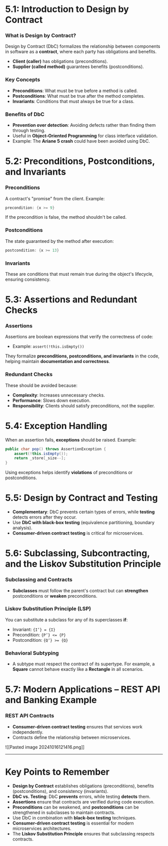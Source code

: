 # 5.1: Introduction to Design by Contract

### **What is Design by Contract?**
Design by Contract (DbC) formalizes the relationship between components in software as a **contract**, where each party has obligations and benefits.

- **Client (caller)** has obligations (preconditions).
- **Supplier (called method)** guarantees benefits (postconditions).

### **Key Concepts**
- **Preconditions**: What must be true before a method is called.
- **Postconditions**: What must be true after the method completes.
- **Invariants**: Conditions that must always be true for a class.

### **Benefits of DbC**
- **Prevention over detection**: Avoiding defects rather than finding them through testing.
- Useful in **Object-Oriented Programming** for class interface validation.
- Example: The **Ariane 5 crash** could have been avoided using DbC.

# 5.2: Preconditions, Postconditions, and Invariants

### **Preconditions**
A contract's "promise" from the client. Example:
```java
precondition: {x >= 9}
```
If the precondition is false, the method shouldn't be called.

### **Postconditions**
The state guaranteed by the method after execution:
```java
postcondition: {x >= 13}
```

### **Invariants**
These are conditions that must remain true during the object's lifecycle, ensuring consistency.

# 5.3: Assertions and Redundant Checks

### **Assertions**
Assertions are boolean expressions that verify the correctness of code:
- Example: `assert(!this.isEmpty())`

They formalize **preconditions, postconditions, and invariants** in the code, helping maintain **documentation and correctness**.
### **Redundant Checks**
These should be avoided because:
- **Complexity**: Increases unnecessary checks.
- **Performance**: Slows down execution.
- **Responsibility**: Clients should satisfy preconditions, not the supplier.

# 5.4: Exception Handling

When an assertion fails, **exceptions** should be raised. Example:
```java
public char pop() throws AssertionException {
    assert(!this.isEmpty());
    return _store[_size--];
}
```
Using exceptions helps identify **violations** of preconditions or postconditions.

# 5.5: Design by Contract and Testing

- **Complementary**: DbC prevents certain types of errors, while **testing** detects errors after they occur.
- Use **DbC with black-box testing** (equivalence partitioning, boundary analysis).
- **Consumer-driven contract testing** is critical for microservices.

# 5.6: Subclassing, Subcontracting, and the Liskov Substitution Principle

### **Subclassing and Contracts**
- **Subclasses** must follow the parent's contract but can **strengthen** postconditions or **weaken** preconditions.

### **Liskov Substitution Principle (LSP)**
You can substitute a subclass for any of its superclasses **if**:
- Invariant: `{I’} = {I}`
- Precondition: `{P’} <= {P}`
- Postcondition: `{Q’} >= {Q}`

### **Behavioral Subtyping**
- A subtype must respect the contract of its supertype. For example, a **Square** cannot behave exactly like a **Rectangle** in all scenarios.

# 5.7: Modern Applications – REST API and Banking Example

### **REST API Contracts**
- **Consumer-driven contract testing** ensures that services work independently.
- Contracts define the relationship between microservices.

![[Pasted image 20241016121416.png]]

---
# Key Points to Remember

- **Design by Contract** establishes obligations (preconditions), benefits (postconditions), and consistency (invariants).
- **DbC vs. Testing**: DbC **prevents** errors, while testing **detects** them.
- **Assertions** ensure that contracts are verified during code execution.
- **Preconditions** can be weakened, and **postconditions** can be strengthened in subclasses to maintain contracts.
- Use DbC in combination with **black-box testing** techniques.
- **Consumer-driven contract testing** is essential for modern microservices architectures.
- The **Liskov Substitution Principle** ensures that subclassing respects contracts.